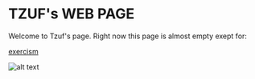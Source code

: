 # TZUF's WEB PAGE

Welcome to Tzuf's page. Right now this page is almost empty exept for:

[exercism](/exercism)

![alt text](https://github.com/Tzuf12/tzuf12.github.io/blob/main/1200px-Cuernos_del_Paine_from_Lake_Peho%C3%A9.jpg?raw=true)
## 
